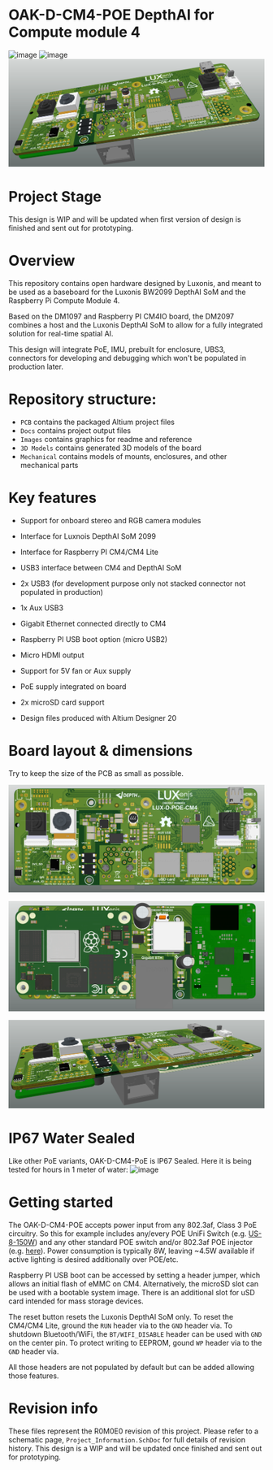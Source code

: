 # OAK-D-CM4-POE DepthAI for Compute module 4

![image](https://user-images.githubusercontent.com/32992551/136113702-559d0aa4-a39c-41e7-86e7-905b373d8323.png)
![image](https://user-images.githubusercontent.com/32992551/135191716-e1d49fb1-23c2-4d9d-b4d4-d0f440e31a3f.png)
![](Images/DM2097_R0M0E0_FRONT.png)


# Project Stage
This design is WIP and will be updated when first version of design is finished and sent out for prototyping.

# Overview
This repository contains open hardware designed by Luxonis, and meant to be used as a baseboard for the Luxonis BW2099 DepthAI SoM and the Raspberry Pi Compute Module 4.

Based on the DM1097 and Raspberry PI CM4IO board, the DM2097 combines a host and the Luxonis DepthAI SoM to allow for a fully integrated solution for real-time spatial AI.

This design will integrate PoE, IMU, prebuilt for enclosure, UBS3, connectors for developing and debugging which won't be populated in production later.

# Repository structure:
* `PCB` contains the packaged Altium project files
* `Docs` contains project output files
* `Images` contains graphics for readme and reference
* `3D Models` contains generated 3D models of the board
* `Mechanical` contains models of mounts, enclosures, and other mechanical parts 

# Key features
* Support for onboard stereo and RGB camera modules

* Interface for Luxnois DepthAI SoM 2099

* Interface for Raspberry PI CM4/CM4 Lite

* USB3 interface between CM4 and DepthAI SoM

* 2x USB3 (for development purpose only not stacked connector not populated in production)

* 1x Aux USB3

* Gigabit Ethernet connected directly to CM4

* Raspberry PI USB boot option (micro USB2)

* Micro HDMI output

* Support for 5V fan or Aux supply

* PoE supply integrated on board

* 2x microSD card support

* Design files produced with Altium Designer 20

  

# Board layout & dimensions

Try to keep the size of the PCB as small as possible.

![](Images/DM2097_R0M0E0_TOP.png)

![](Images/DM2097_R0M0E0_BOTTOM.png)

![](Images/DM2097_R0M0E0_SIDE.png)

# IP67 Water Sealed

Like other PoE variants, OAK-D-CM4-PoE is IP67 Sealed.  Here it is being tested for hours in 1 meter of water:
![image](https://user-images.githubusercontent.com/32992551/131561900-78f76edc-adb1-432c-a593-772e5f3f51df.png)


# Getting started

The OAK-D-CM4-POE accepts power input from any 802.3af, Class 3 PoE circuitry.  So this for example includes any/every POE UniFi Switch (e.g. [US-8-150W](https://www.ui.com/unifi-switching/unifi-switch-8-150w/)) and any other standard POE switch and/or 802.3af POE injector (e.g. [here](https://www.amazon.com/Injector-U-POE-af-802-3af-Supported-Ethernet/dp/B07SH2NM9F/ref=sr_1_3?dchild=1&keywords=ubiquiti+48v+poe+injector&qid=1614832809&sr=8-3)).   Power consumption is typically 8W, leaving ~4.5W available if active lighting is desired additionally over POE/etc.

Raspberry PI USB boot can be accessed by setting a header jumper, which allows an initial flash of eMMC on CM4. Alternatively, the microSD slot can be used with a bootable system image. There is an additional slot for uSD card intended for mass storage devices.  

The reset button resets the Luxonis DepthAI SoM only. To reset the CM4/CM4 Lite, ground the `RUN` header via to the `GND` header via. To shutdown Bluetooth/WiFi, the `BT/WIFI_DISABLE` header can be used with `GND` on the center pin. To protect writing to EEPROM, gound `WP` header via to the `GND` header via. 

All those headers are not populated by default but can be added allowing those features. 


# Revision info
These files represent the R0M0E0 revision of this project. Please refer to a schematic page, `Project_Information.SchDoc` for full details of revision history. This design is a WIP and will be updated once finished and sent out for prototyping.

